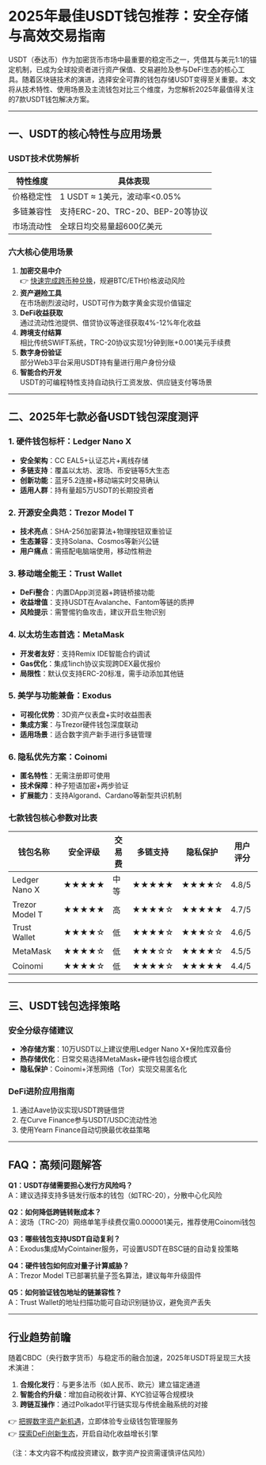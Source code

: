 # 2025年最佳USDT钱包推荐：安全存储与高效交易指南

USDT（泰达币）作为加密货币市场中最重要的稳定币之一，凭借其与美元1:1的锚定机制，已成为全球投资者进行资产保值、交易避险及参与DeFi生态的核心工具。随着区块链技术的演进，选择安全可靠的钱包存储USDT变得至关重要。本文将从技术特性、使用场景及主流钱包对比三个维度，为您解析2025年最值得关注的7款USDT钱包解决方案。

---

## 一、USDT的核心特性与应用场景

### USDT技术优势解析
| 特性维度       | 具体表现                          |
|----------------|-----------------------------------|
| 价格稳定性     | 1 USDT ≈ 1美元，波动率<0.05%       |
| 多链兼容性     | 支持ERC-20、TRC-20、BEP-20等协议  |
| 市场流动性     | 全球日均交易量超600亿美元          |

### 六大核心使用场景
1. **加密交易中介**  
   👉 [快速完成跨币种兑换](https://bit.ly/okx_welcome)，规避BTC/ETH价格波动风险
2. **资产避险工具**  
   在市场剧烈波动时，USDT可作为数字黄金实现价值锚定
3. **DeFi收益获取**  
   通过流动性池提供、借贷协议等途径获取4%-12%年化收益
4. **跨境支付结算**  
   相比传统SWIFT系统，TRC-20协议实现1分钟到账+0.001美元手续费
5. **数字身份验证**  
   部分Web3平台采用USDT持有量进行用户身份分级
6. **智能合约开发**  
   USDT的可编程特性支持自动执行工资发放、供应链支付等场景

---

## 二、2025年七款必备USDT钱包深度测评

### 1. 硬件钱包标杆：Ledger Nano X
- **安全架构**：CC EAL5+认证芯片+离线存储
- **多链支持**：覆盖以太坊、波场、币安链等5大生态
- **创新功能**：蓝牙5.2连接+移动端实时交易确认
- **适用人群**：持有量超5万USDT的长期投资者

### 2. 开源安全典范：Trezor Model T
- **技术亮点**：SHA-256加密算法+物理按钮双重验证
- **生态兼容**：支持Solana、Cosmos等新兴公链
- **用户痛点**：需搭配电脑端使用，移动性稍逊

### 3. 移动端全能王：Trust Wallet
- **DeFi整合**：内置DApp浏览器+跨链桥接功能
- **收益增值**：支持USDT在Avalanche、Fantom等链的质押
- **风险提示**：需警惕钓鱼攻击，建议开启生物识别

### 4. 以太坊生态首选：MetaMask
- **开发者友好**：支持Remix IDE智能合约调试
- **Gas优化**：集成1inch协议实现跨DEX最优报价
- **局限性**：默认仅支持ERC-20标准，需手动添加其他链

### 5. 美学与功能兼备：Exodus
- **可视化优势**：3D资产仪表盘+实时收益图表
- **集成方案**：与Trezor硬件钱包深度联动
- **适用场景**：适合数字资产新手进行多链管理

### 6. 隐私优先方案：Coinomi
- **匿名特性**：无需注册即可使用
- **技术保障**：种子短语加密+两步验证
- **扩展能力**：支持Algorand、Cardano等新型共识机制

### 七款钱包核心参数对比表

| 钱包名称       | 安全评级 | 交易费 | 多链支持 | 隐私保护 | 用户评分 |
|----------------|----------|--------|----------|----------|----------|
| Ledger Nano X  | ★★★★★    | 中等   | ★★★★★    | ★★★★☆    | 4.8/5    |
| Trezor Model T | ★★★★★    | 高     | ★★★★☆    | ★★★★★    | 4.7/5    |
| Trust Wallet   | ★★★★☆    | 低     | ★★★★☆    | ★★★☆☆    | 4.6/5    |
| MetaMask       | ★★★★☆    | 低     | ★★★☆☆    | ★★★★☆    | 4.5/5    |
| Coinomi        | ★★★★☆    | 低     | ★★★★☆    | ★★★★★    | 4.4/5    |

---

## 三、USDT钱包选择策略

### 安全分级存储建议
- **冷存储方案**：10万USDT以上建议使用Ledger Nano X+保险库双备份
- **热存储优化**：日常交易选择MetaMask+硬件钱包组合模式
- **隐私保护**：Coinomi+洋葱网络（Tor）实现交易匿名化

### DeFi进阶应用指南
1. 通过Aave协议实现USDT跨链借贷
2. 在Curve Finance参与USDT/USDC流动性池
3. 使用Yearn Finance自动切换最优收益策略

---

## FAQ：高频问题解答

**Q1：USDT存储需要担心发行方风险吗？**  
A：建议选择支持多链发行版本的钱包（如TRC-20），分散中心化风险

**Q2：如何降低跨链转账成本？**  
A：波场（TRC-20）网络单笔手续费仅需0.000001美元，推荐使用Coinomi钱包

**Q3：哪些钱包支持USDT自动复利？**  
A：Exodus集成MyCointainer服务，可设置USDT在BSC链的自动复投策略

**Q4：硬件钱包如何应对量子计算威胁？**  
A：Trezor Model T已部署抗量子签名算法，建议每年升级固件

**Q5：如何验证钱包地址的链兼容性？**  
A：Trust Wallet的地址扫描功能可自动识别链协议，避免资产丢失

---

## 行业趋势前瞻

随着CBDC（央行数字货币）与稳定币的融合加速，2025年USDT将呈现三大技术演进：
1. **合规化发行**：与更多法币（如人民币、欧元）建立锚定通道
2. **智能合约升级**：增加自动税收计算、KYC验证等合规模块
3. **跨链互操作**：通过Polkadot平行链实现与传统金融系统的对接

👉 [把握数字资产新机遇](https://bit.ly/okx_welcome)，立即体验专业级钱包管理服务  
👉 [探索DeFi创新生态](https://bit.ly/okx_welcome)，开启自动化收益增长引擎

（注：本文内容不构成投资建议，数字资产投资需谨慎评估风险）